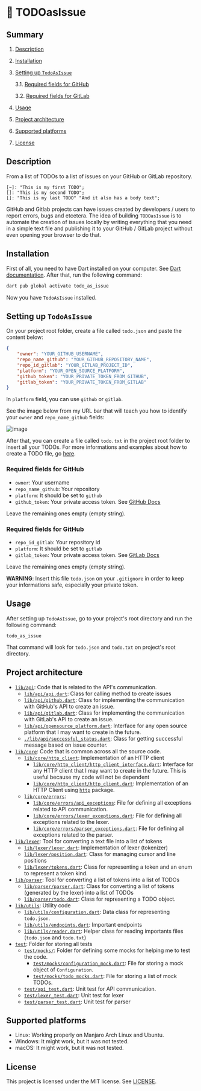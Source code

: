 # :pencil: TODOasIssue

## Summary

1. [Description](#description)
2. [Installation](#installation)
3. [Setting up `TodoAsIssue`](#setting-up-todoasissue)

    3.1. [Required fields for GitHub](#required-fields-for-github)

    3.2. [Required fields for GitLab](#required-fields-for-gitlab)

4. [Usage](#usage)
5. [Project architecture](#project-architecture)
6. [Supported platforms](#supported-platforms)
9. [License](#license)

## Description

From a list of TODOs to a list of issues on your GitHub or GitLab repository.

```
[~]: "This is my first TODO";
[]: "This is my second TODO";
[]: "This is my last TODO" "And it also has a body text";
```

GitHub and Gitlab projects can have issues created by developers / users to report errors, bugs and etcetera. The idea of building `TODOasIssue` is to automate the creation of issues locally by writing everything that you need in a simple text file and publishing it to your GitHub / GitLab project without even opening your browser to do that.

## Installation
First of all, you need to have Dart installed on your computer. See [Dart documentation](https://dart.dev/get-dart). After that, run the following command:

```bash
dart pub global activate todo_as_issue
```

Now you have `TodoAsIssue` installed.

## Setting up `TodoAsIssue`

On your project root folder, create a file called `todo.json` and paste the content below:

```json
{
    "owner": "YOUR_GITHUB_USERNAME",
    "repo_name_github": "YOUR_GITHUB_REPOSITORY_NAME",
    "repo_id_gitlab": "YOUR_GITLAB_PROJECT_ID",
    "platform": "YOUR_OPEN_SOURCE_PLATFORM",
    "github_token": "YOUR_PRIVATE_TOKEN_FROM_GITHUB",
    "gitlab_token": "YOUR_PRIVATE_TOKEN_FROM_GITLAB"
}
```

In `platform` field, you can use `github` or `gitlab`.

See the image below from my URL bar that will teach you how to identify your `owner` and `repo_name_github` fields:

![image](https://user-images.githubusercontent.com/75737377/210892430-78b320ec-bd78-451a-9b9f-ee0c7684e1f9.png)

After that, you can create a file called `todo.txt` in the project root folder to insert all your TODOs. For more informations and examples about how to create a TODO file, go [here](./examples/).

### Required fields for GitHub

- `owner`: Your username
- `repo_name_github`: Your repository
- `platform`: It should be set to `github`
- `github_token`: Your private access token. See [GitHub Docs](https://docs.github.com/en/authentication/keeping-your-account-and-data-secure/creating-a-personal-access-token)

Leave the remaining ones empty (empty string).

### Required fields for GitHub

- `repo_id_gitlab`: Your repository id
- `platform`: It should be set to `gitlab`
- `gitlab_token`: Your private access token. See [GitLab Docs](https://docs.gitlab.com/ee/user/profile/personal_access_tokens.html)

Leave the remaining ones empty (empty string).

**WARNING**: Insert this file `todo.json` on your `.gitignore` in order to keep your informations safe, especially your private token.

## Usage

After setting up `TodoAsIssue`, go to your project's root directory and run the following command:

```
todo_as_issue
```

That command will look for `todo.json` and `todo.txt` on project's root directory.

## Project architecture
-  [`lib/api`](./lib/api/): Code that is related to the API's communication.
   - [`lib/api/api.dart`](./lib/api/api.dart): Class for calling method to create issues
   - [`lib/api/github.dart`](./lib/api/github.dart): Class for implementing the communication with GitHub's API to create an issue.
   - [`lib/api/gitlab.dart`](./lib/api/gitlab.dart): Class for implementing the communication with GitLab's API to create an issue.
   - [`lib/api/opensource_platform.dart`](./lib/api/opensource_platform.dart): Interface for any open source platform that I may want to create in the future.
   - [`./lib/api/successful_status.dart`](./lib/api/successful_status.dart): Class for getting successful message based on issue counter.
-  [`lib/core`](./lib/core/): Code that is common across all the source code.
   - [`lib/core/http_client`](./lib/core/http_client/): Implementation of an HTTP client
     - [`lib/core/http_client/http_client_interface.dart`](./lib/core/http_client/http_client_interface.dart): Interface for any HTTP client that I may want to create in the future. This is useful because my code will not be dependent
     - [`lib/core/http_client/http_client.dart`](./lib/core/http_client/http_client.dart): Implementation of an HTTP Client using [`http`](https://pub.dev/packages/http) package.
   - [`lib/core/errors`](./lib/core/errors/):
     - [`lib/core/errors/api_exceptions`](./lib/core/errors/api_exceptions.dart): File for defining all exceptions related to API communication.
     - [`lib/core/errors/lexer_exceptions.dart`](./lib/core/errors/lexer_exceptions.dart): File for defining all exceptions related to the lexer.
     - [`lib/core/errors/parser_exceptions.dart`](./lib/core/errors/parser_exceptions.dart): File for defining all exceptions related to the parser.
-  [`lib/lexer`](./lib/lexer/): Tool for converting a text file into a list of tokens
   -  [`lib/lexer/lexer.dart`](./lib/lexer/lexer.dart): Implementation of lexer (tokenizer)
   -  [`lib/lexer/position.dart`](./lib/lexer/position.dart): Class for managing cursor and line positions
   -  [`lib/lexer/tokens.dart`](./lib/lexer/tokens.dart): Class for representing a token and an enum to represent a token kind.
-  [`lib/parser`](./lib/parser/): Tool for converting a list of tokens into a list of TODOs
   - [`lib/parser/parser.dart`](./lib/parser/parser.dart): Class for converting a list of tokens (generated by the lexer) into a list of TODOs
   - [`lib/parser/todo.dart`](./lib/parser/todo.dart): Class for representing a TODO object.
-  [`lib/utils`](./lib/utils/): Utility code
   -  [`lib/utils/configuration.dart`](./lib/utils/configuration.dart): Data class for representing `todo.json`.
   -  [`lib/utils/endpoints.dart`](./lib/utils/endpoints.dart): Important endpoints
   -  [`lib/utils/reader.dart`](./lib/utils/reader.dart): Helper class for reading importants files (`todo.json` and `todo.txt`)
-  [`test`](./test/): Folder for storing all tests
   - [`test/mocks/`](./test/mocks/): Folder for defining some mocks for helping me to test the code.
      - [`test/mocks/configuration_mock.dart`](./test/mocks/configuration_mock.dart): File for storing a mock object of `Configuration`.
      - [`test/mocks/todo_mocks.dart`](./test/mocks/todo_mocks.dart): File for storing a list of mock TODOs.
   - [`test/api_test.dart`](./test/api_test.dart): Unit test for API communication.
   - [`test/lexer_test.dart`](./test/lexer_test.dart): Unit test for lexer
   - [`test/parser_test.dart`](./test/parser_test.dart): Unit test for parser

## Supported platforms

- Linux: Working properly on Manjaro Arch Linux and Ubuntu.
- Windows: It might work, but it was not tested.
- macOS: It might work, but it was not tested.

## License
This project is licensed under the MIT license. See [LICENSE](LICENSE).
